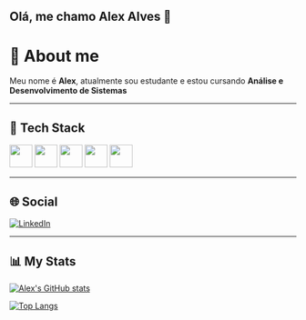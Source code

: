 ## Olá, me chamo Alex Alves 👋

# 🦁 About me  

Meu nome é **Alex**, atualmente sou estudante e estou cursando **Análise e Desenvolvimento de Sistemas**

---

## 🚀 Tech Stack  

<p align="left">
  <img src="https://cdn.jsdelivr.net/gh/devicons/devicon/icons/mysql/mysql-original.svg" width="40" height="40"/>
  <img src="https://cdn.jsdelivr.net/gh/devicons/devicon/icons/java/java-original.svg" width="40" height="40"/>
  <img src="https://cdn.jsdelivr.net/gh/devicons/devicon/icons/javascript/javascript-original.svg" width="40" height="40"/>
  <img src="https://cdn.jsdelivr.net/gh/devicons/devicon/icons/html5/html5-original.svg" width="40" height="40"/>
  <img src="https://cdn.jsdelivr.net/gh/devicons/devicon/icons/css3/css3-original.svg" width="40" height="40"/>
</p>  

---

## 🌐 Social  

[![LinkedIn](https://img.shields.io/badge/LinkedIn-0077B5?style=for-the-badge&logo=linkedin&logoColor=white)](https://www.linkedin.com/in/www.linkedin.com/in/alex-alves-7a4a4327a)  
  

---

## 📊 My Stats  

[![Alex's GitHub stats](https://github-readme-stats.vercel.app/api?username=alexalves011&show_icons=true&theme=radical)](https://github.com/anuraghazra/github-readme-stats)  

[![Top Langs](https://github-readme-stats.vercel.app/api/top-langs/?username=alexalves011&layout=compact&theme=radical)](https://github.com/anuraghazra/github-readme-stats)






